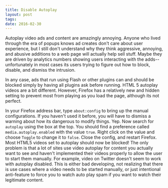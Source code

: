 ```yaml
---
title: Disable Autoplay
layout: post
tags:
date: 2016-02-30
---
```


Autoplay video ads and content are amazingly annoying. 
Anyone who lived through the era of popups knows ad creates don't care about user experience, but I still don't understand why they think aggressive, annoying, and abusive additions to a web page will actually help sell stuff. 
Maybe they are driven by analytics numbers showing users interacting with the adds--unfortunately in most cases its users trying to figure out how to block, disable, and dismiss the intrusion. 

In any case, ads that run using Flash or other plugins can and should be blocked simply by having all plugins ask before running. HTML 5 autoplay videos are a bit different. However, Firefox has a relatively new and hidden setting to prevent most from playing as you load the page, although its not perfect. 

In your Firefox address bar, type `about:config` to bring up the manual configurations. If you haven't used it before, you will have to dismiss a warning about how its dangerous to modify things. Yep. 
Now search for `autoplay` using the box at the top. You should find a preference called `media.autoplay.enabled` with the value `true`. Right click on the value and choose `Toggle` to change it to `false`. 
Close the config, and restart Firefox.
Most HTML5 videos set to autoplay should now be blocked! The only problem is that a lot of sites use video autoplay for content you actually want to see and haven't implemented their videos properly to allow the user to start them manually. For example, video on Twitter doesn't seem to work with autoplay disabled. This is either bad developing, not realizing that there is use cases where a video needs to be started manually, or just intentional anti-feature to force you to watch auto play spam if you want to watch their legitimate content.
